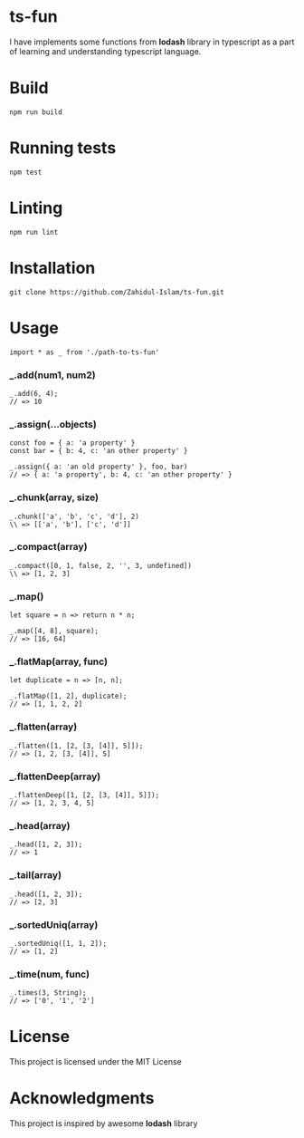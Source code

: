 # ts-fun
I have implements some functions from **lodash** library in typescript as a part of learning and understanding typescript language.

# Build
```
npm run build
```

# Running tests
```
npm test
```

# Linting
```
npm run lint
```

# Installation
```git clone https://github.com/Zahidul-Islam/ts-fun.git```

# Usage

```
import * as _ from './path-to-ts-fun' 
```

### _.add(num1, num2)

```
_.add(6, 4);
// => 10
```

### _.assign(...objects)

```
const foo = { a: 'a property' }
const bar = { b: 4, c: 'an other property' }

_.assign({ a: 'an old property' }, foo, bar)
// => { a: 'a property', b: 4, c: 'an other property' }
```

### _.chunk(array, size)

```
_.chunk(['a', 'b', 'c', 'd'], 2)
\\ => [['a', 'b'], ['c', 'd']]
```

### _.compact(array)
```
_.compact([0, 1, false, 2, '', 3, undefined])
\\ => [1, 2, 3]
```

### _.map()
```
let square = n => return n * n;

_.map([4, 8], square);
// => [16, 64]
```

### _.flatMap(array, func)
```
let duplicate = n => [n, n];

_.flatMap([1, 2], duplicate);
// => [1, 1, 2, 2]
```

### _.flatten(array)
```
_.flatten([1, [2, [3, [4]], 5]]);
// => [1, 2, [3, [4]], 5]
```

### _.flattenDeep(array)
```
_.flattenDeep([1, [2, [3, [4]], 5]]);
// => [1, 2, 3, 4, 5]
```

### _.head(array)
```
_.head([1, 2, 3]);
// => 1
```

### _.tail(array)
```
_.head([1, 2, 3]);
// => [2, 3]
```

### _.sortedUniq(array)
```
_.sortedUniq([1, 1, 2]);
// => [1, 2]
```

### _.time(num, func)
```
_.times(3, String);
// => ['0', '1', '2']
```
# License

This project is licensed under the MIT License

# Acknowledgments
This project is inspired by awesome **lodash** library